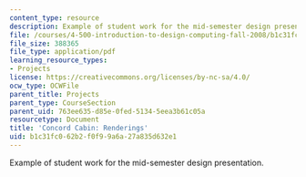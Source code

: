 ```yaml
---
content_type: resource
description: Example of student work for the mid-semester design presentation.
file: /courses/4-500-introduction-to-design-computing-fall-2008/b1c31fc062b2f0f99a6a27a835d632e1_assn4a_2.pdf
file_size: 388365
file_type: application/pdf
learning_resource_types:
- Projects
license: https://creativecommons.org/licenses/by-nc-sa/4.0/
ocw_type: OCWFile
parent_title: Projects
parent_type: CourseSection
parent_uid: 763ee635-d85e-0fed-5134-5eea3b61c05a
resourcetype: Document
title: 'Concord Cabin: Renderings'
uid: b1c31fc0-62b2-f0f9-9a6a-27a835d632e1
---
```

Example of student work for the mid-semester design presentation.